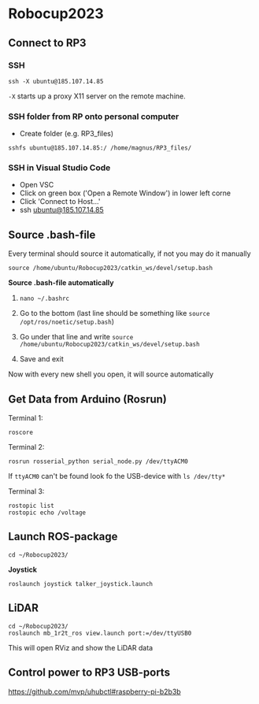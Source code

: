 # Robocup2023

## Connect to RP3

### SSH
```
ssh -X ubuntu@185.107.14.85
```
```-X``` starts up a proxy X11 server on the remote machine.

### SSH folder from RP onto personal computer
- Create folder (e.g. RP3_files)
```
sshfs ubuntu@185.107.14.85:/ /home/magnus/RP3_files/
```

### SSH in Visual Studio Code
- Open VSC
- Click on green box ('Open a Remote Window') in lower left corne
- Click 'Connect to Host...'
- ssh ubuntu@185.107.14.85

## Source .bash-file

Every terminal should source it automatically, if not you may do it manually

```
source /home/ubuntu/Robocup2023/catkin_ws/devel/setup.bash
```

<b>Source .bash-file automatically</b>

1. ```nano ~/.bashrc```

2. Go to the bottom (last line should be something like ```source /opt/ros/noetic/setup.bash```)

3. Go under that line and write ```source /home/ubuntu/Robocup2023/catkin_ws/devel/setup.bash```

4. Save and exit

Now with every new shell you open, it will source automatically

## Get Data from Arduino (Rosrun)

Terminal 1:
```
roscore
```

Terminal 2:
```
rosrun rosserial_python serial_node.py /dev/ttyACM0
```
If ```ttyACM0``` can't be found look fo the USB-device with ```ls /dev/tty*```

Terminal 3:
```
rostopic list
rostopic echo /voltage
```

## Launch ROS-package

```
cd ~/Robocup2023/
```

<b>Joystick</b>
```
roslaunch joystick talker_joystick.launch
```

## LiDAR
```
cd ~/Robocup2023/
roslaunch mb_1r2t_ros view.launch port:=/dev/ttyUSB0
```
This will open RViz and show the LiDAR data

## Control power to RP3 USB-ports

https://github.com/mvp/uhubctl#raspberry-pi-b2b3b
